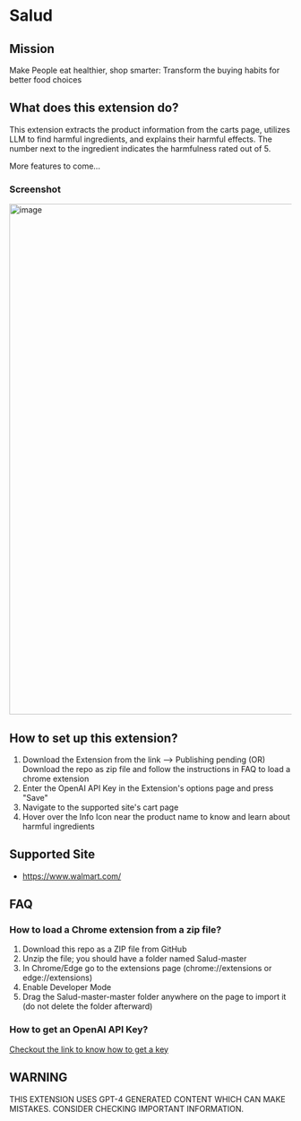 # Salud
## Mission
 Make People eat healthier, shop smarter: Transform the buying habits for better food choices
## What does this extension do?
This extension extracts the product information from the carts page, utilizes LLM to find harmful ingredients, and explains their harmful effects. The number next to the ingredient indicates the harmfulness rated out of 5.

More features to come...

### Screenshot
<img width="911" alt="image" src="https://github.com/preciousjunk01/Salud/assets/152945777/27fbfc29-694f-410e-b7f7-29a560994d11">

## How to set up this extension?
1. Download the Extension from the link --> Publishing pending (OR) Download the repo as zip file and follow the instructions in FAQ to load a chrome extension
2. Enter the OpenAI API Key in the Extension's options page and press "Save"
3. Navigate to the supported site's cart page
4. Hover over the Info Icon near the product name to know and learn about harmful ingredients


## Supported Site
- https://www.walmart.com/

## FAQ
### How to load a Chrome extension from a zip file?
1. Download this repo as a ZIP file from GitHub
2. Unzip the file; you should have a folder named Salud-master
3. In Chrome/Edge go to the extensions page (chrome://extensions or edge://extensions)
4. Enable Developer Mode
5. Drag the Salud-master-master folder anywhere on the page to import it (do not delete the folder afterward)

### How to get an OpenAI API Key?
[Checkout the link to know how to get a key](https://www.maisieai.com/help/how-to-get-an-openai-api-key-for-chatgpt)

## WARNING
THIS EXTENSION USES GPT-4 GENERATED CONTENT WHICH CAN MAKE MISTAKES. CONSIDER CHECKING IMPORTANT INFORMATION.
